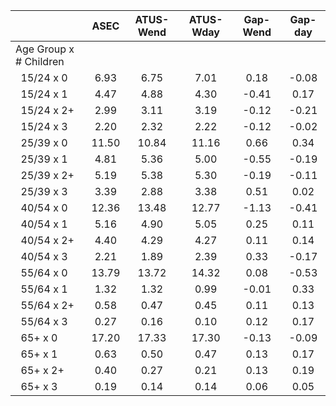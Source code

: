 
|                      |         ASEC |    ATUS-Wend |    ATUS-Wday |     Gap-Wend |      Gap-day |
| -------------------- | :----------: | :----------: | :----------: | :----------: | :----------: |
| Age Group x # Children |              |              |              |              |              |
| &nbsp;&nbsp;15/24 x 0 |         6.93 |         6.75 |         7.01 |         0.18 |        -0.08 |
| &nbsp;&nbsp;15/24 x 1 |         4.47 |         4.88 |         4.30 |        -0.41 |         0.17 |
| &nbsp;&nbsp;15/24 x 2+ |         2.99 |         3.11 |         3.19 |        -0.12 |        -0.21 |
| &nbsp;&nbsp;15/24 x 3 |         2.20 |         2.32 |         2.22 |        -0.12 |        -0.02 |
| &nbsp;&nbsp;25/39 x 0 |        11.50 |        10.84 |        11.16 |         0.66 |         0.34 |
| &nbsp;&nbsp;25/39 x 1 |         4.81 |         5.36 |         5.00 |        -0.55 |        -0.19 |
| &nbsp;&nbsp;25/39 x 2+ |         5.19 |         5.38 |         5.30 |        -0.19 |        -0.11 |
| &nbsp;&nbsp;25/39 x 3 |         3.39 |         2.88 |         3.38 |         0.51 |         0.02 |
| &nbsp;&nbsp;40/54 x 0 |        12.36 |        13.48 |        12.77 |        -1.13 |        -0.41 |
| &nbsp;&nbsp;40/54 x 1 |         5.16 |         4.90 |         5.05 |         0.25 |         0.11 |
| &nbsp;&nbsp;40/54 x 2+ |         4.40 |         4.29 |         4.27 |         0.11 |         0.14 |
| &nbsp;&nbsp;40/54 x 3 |         2.21 |         1.89 |         2.39 |         0.33 |        -0.17 |
| &nbsp;&nbsp;55/64 x 0 |        13.79 |        13.72 |        14.32 |         0.08 |        -0.53 |
| &nbsp;&nbsp;55/64 x 1 |         1.32 |         1.32 |         0.99 |        -0.01 |         0.33 |
| &nbsp;&nbsp;55/64 x 2+ |         0.58 |         0.47 |         0.45 |         0.11 |         0.13 |
| &nbsp;&nbsp;55/64 x 3 |         0.27 |         0.16 |         0.10 |         0.12 |         0.17 |
| &nbsp;&nbsp;65+ x 0  |        17.20 |        17.33 |        17.30 |        -0.13 |        -0.09 |
| &nbsp;&nbsp;65+ x 1  |         0.63 |         0.50 |         0.47 |         0.13 |         0.17 |
| &nbsp;&nbsp;65+ x 2+ |         0.40 |         0.27 |         0.21 |         0.13 |         0.19 |
| &nbsp;&nbsp;65+ x 3  |         0.19 |         0.14 |         0.14 |         0.06 |         0.05 |

